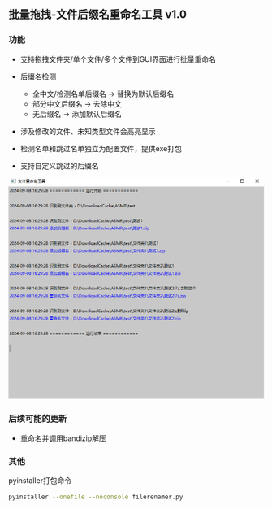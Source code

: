 ## 批量拖拽-文件后缀名重命名工具 v1.0

### 功能

+ 支持拖拽文件夹/单个文件/多个文件到GUI界面进行批量重命名
+ 后缀名检测
  + 全中文/检测名单后缀名 -> 替换为默认后缀名
  + 部分中文后缀名 -> 去除中文
  + 无后缀名 -> 添加默认后缀名

+ 涉及修改的文件、未知类型文件会高亮显示
+ 检测名单和跳过名单独立为配置文件，提供exe打包
+ 支持自定义跳过的后缀名

![image-20240908162937224](./img/0.png)



### 后续可能的更新


+ 重命名并调用bandizip解压



### 其他
pyinstaller打包命令

```bash
pyinstaller --onefile --noconsole filerenamer.py
```

